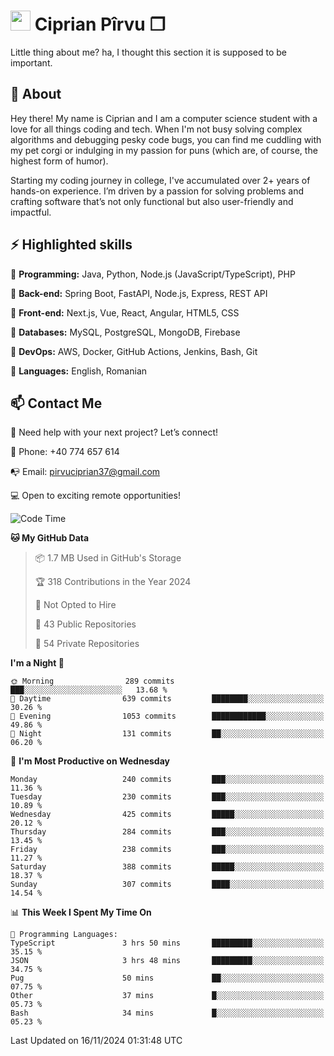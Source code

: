 # <img height="32px" src="https://user-images.githubusercontent.com/74038190/216122041-518ac897-8d92-4c6b-9b3f-ca01dcaf38ee.png"> Ciprian Pîrvu ❐ </h1>

Little thing about me? ha, I thought this section it is supposed to be important.

## 🧐 About

Hey there! My name is Ciprian and I am a computer science student with a love for all things coding and tech. When I'm not busy solving complex algorithms and debugging pesky code bugs, you can find me cuddling with my pet corgi or indulging in my passion for puns (which are, of course, the highest form of humor).

Starting my coding journey in college, I've accumulated over 2+ years of hands-on experience. I’m driven by a passion for solving problems and crafting software that’s not only functional but also user-friendly and impactful.


## ⚡ Highlighted skills

🎯 **Programming:** Java, Python, Node.js (JavaScript/TypeScript), PHP

🎯 **Back-end:** Spring Boot, FastAPI, Node.js, Express, REST API

🎯 **Front-end:** Next.js, Vue, React, Angular, HTML5, CSS

🎯 **Databases:** MySQL, PostgreSQL, MongoDB, Firebase

🎯 **DevOps:** AWS, Docker, GitHub Actions, Jenkins, Bash, Git

🎯 **Languages:** English, Romanian



## 📫 Contact Me

🤝 Need help with your next project? Let’s connect!

📱 Phone: +40 774 657 614

📭 Email: pirvuciprian37@gmail.com


💻 Open to exciting remote opportunities!

<!--START_SECTION:waka-->
![Code Time](http://img.shields.io/badge/Code%20Time-2%2C212%20hrs%2034%20mins-blue)

**🐱 My GitHub Data** 

> 📦 1.7 MB Used in GitHub's Storage 
 > 
> 🏆 318 Contributions in the Year 2024
 > 
> 🚫 Not Opted to Hire
 > 
> 📜 43 Public Repositories 
 > 
> 🔑 54 Private Repositories 
 > 
**I'm a Night 🦉** 

```text
🌞 Morning                289 commits         ███░░░░░░░░░░░░░░░░░░░░░░   13.68 % 
🌆 Daytime                639 commits         ████████░░░░░░░░░░░░░░░░░   30.26 % 
🌃 Evening                1053 commits        ████████████░░░░░░░░░░░░░   49.86 % 
🌙 Night                  131 commits         ██░░░░░░░░░░░░░░░░░░░░░░░   06.20 % 
```
📅 **I'm Most Productive on Wednesday** 

```text
Monday                   240 commits         ███░░░░░░░░░░░░░░░░░░░░░░   11.36 % 
Tuesday                  230 commits         ███░░░░░░░░░░░░░░░░░░░░░░   10.89 % 
Wednesday                425 commits         █████░░░░░░░░░░░░░░░░░░░░   20.12 % 
Thursday                 284 commits         ███░░░░░░░░░░░░░░░░░░░░░░   13.45 % 
Friday                   238 commits         ███░░░░░░░░░░░░░░░░░░░░░░   11.27 % 
Saturday                 388 commits         █████░░░░░░░░░░░░░░░░░░░░   18.37 % 
Sunday                   307 commits         ████░░░░░░░░░░░░░░░░░░░░░   14.54 % 
```


📊 **This Week I Spent My Time On** 

```text
💬 Programming Languages: 
TypeScript               3 hrs 50 mins       █████████░░░░░░░░░░░░░░░░   35.15 % 
JSON                     3 hrs 48 mins       █████████░░░░░░░░░░░░░░░░   34.75 % 
Pug                      50 mins             ██░░░░░░░░░░░░░░░░░░░░░░░   07.75 % 
Other                    37 mins             █░░░░░░░░░░░░░░░░░░░░░░░░   05.73 % 
Bash                     34 mins             █░░░░░░░░░░░░░░░░░░░░░░░░   05.23 % 
```


 Last Updated on 16/11/2024 01:31:48 UTC
<!--END_SECTION:waka-->
